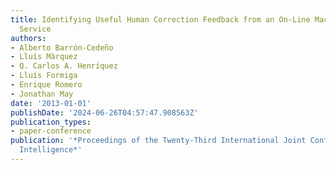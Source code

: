 ```yaml
---
title: Identifying Useful Human Correction Feedback from an On-Line Machine Translation
  Service
authors:
- Alberto Barrón-Cedeño
- Lluís Màrquez
- Q. Carlos A. Henríquez
- Lluís Formiga
- Enrique Romero
- Jonathan May
date: '2013-01-01'
publishDate: '2024-06-26T04:57:47.908563Z'
publication_types:
- paper-conference
publication: '*Proceedings of the Twenty-Third International Joint Conference on Artificial
  Intelligence*'
---
```

